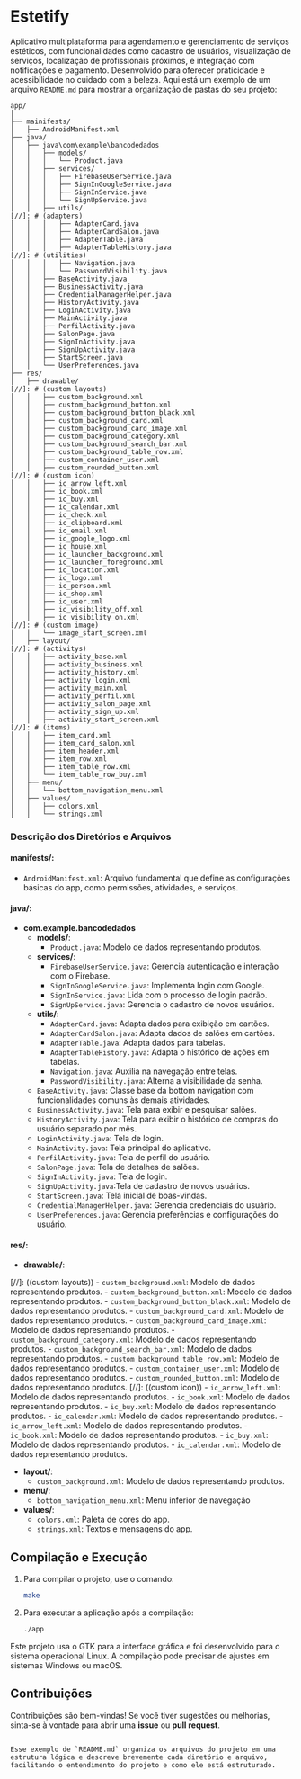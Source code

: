 # Estetify
Aplicativo multiplataforma para agendamento e gerenciamento de serviços estéticos, com funcionalidades como cadastro de usuários, visualização de serviços, localização de profissionais próximos, e integração com notificações e pagamento. Desenvolvido para oferecer praticidade e acessibilidade no cuidado com a beleza.
Aqui está um exemplo de um arquivo `README.md` para mostrar a organização de pastas do seu projeto:

```
app/
│
├── mainifests/                
│   ├── AndroidManifest.xml
├── java/                
│   ├── java\com\example\bancodedados
│   │   ├── models/
│   │   │   └── Product.java
│   │   ├── services/
│   │   │   ├── FirebaseUserService.java
│   │   │   ├── SignInGoogleService.java
│   │   │   ├── SignInService.java
│   │   │   └── SignUpService.java
│   │   ├── utils/
[//]: # (adapters)
│   │   │   ├── AdapterCard.java
│   │   │   ├── AdapterCardSalon.java
│   │   │   ├── AdapterTable.java
│   │   │   ├── AdapterTableHistory.java
[//]: # (utilities)
│   │   │   ├── Navigation.java
│   │   │   └── PasswordVisibility.java
│   │   ├── BaseActivity.java
│   │   ├── BusinessActivity.java
│   │   ├── CredentialManagerHelper.java              
│   │   ├── HistoryActivity.java
│   │   ├── LoginActivity.java
│   │   ├── MainActivity.java  
│   │   ├── PerfilActivity.java
│   │   ├── SalonPage.java     
│   │   ├── SignInActivity.java     
│   │   ├── SignUpActivity.java
│   │   ├── StartScreen.java                           
│   │   └── UserPreferences.java           
├── res/                
│   ├── drawable/
[//]: # (custom layouts)
│   │   ├── custom_background.xml
│   │   ├── custom_background_button.xml
│   │   ├── custom_background_button_black.xml
│   │   ├── custom_background_card.xml   
│   │   ├── custom_background_card_image.xml
│   │   ├── custom_background_category.xml
│   │   ├── custom_background_search_bar.xml
│   │   ├── custom_background_table_row.xml   
│   │   ├── custom_container_user.xml
│   │   ├── custom_rounded_button.xml
[//]: # (custom icon)       
│   │   ├── ic_arrow_left.xml
│   │   ├── ic_book.xml
│   │   ├── ic_buy.xml
│   │   ├── ic_calendar.xml   
│   │   ├── ic_check.xml
│   │   ├── ic_clipboard.xml
│   │   ├── ic_email.xml
│   │   ├── ic_google_logo.xml   
│   │   ├── ic_house.xml
│   │   ├── ic_launcher_background.xml
│   │   ├── ic_launcher_foreground.xml
│   │   ├── ic_location.xml
│   │   ├── ic_logo.xml
│   │   ├── ic_person.xml   
│   │   ├── ic_shop.xml
│   │   ├── ic_user.xml
│   │   ├── ic_visibility_off.xml
│   │   ├── ic_visibility_on.xml   
[//]: # (custom image)
│   │   └── image_start_screen.xml
│   ├── layout/
[//]: # (activitys)
│   │   ├── activity_base.xml
│   │   ├── activity_business.xml
│   │   ├── activity_history.xml
│   │   ├── activity_login.xml
│   │   ├── activity_main.xml
│   │   ├── activity_perfil.xml
│   │   ├── activity_salon_page.xml
│   │   ├── activity_sign_up.xml
│   │   ├── activity_start_screen.xml
[//]: # (items)
│   │   ├── item_card.xml
│   │   ├── item_card_salon.xml
│   │   ├── item_header.xml
│   │   ├── item_row.xml
│   │   ├── item_table_row.xml
│   │   └── item_table_row_buy.xml     
│   ├── menu/
│   │   └── bottom_navigation_menu.xml
│   ├── values/
│   │   ├── colors.xml
│   │   └── strings.xml   
```

### Descrição dos Diretórios e Arquivos

#### manifests/:
  - `AndroidManifest.xml`: Arquivo fundamental que define as configurações básicas do app, como permissões, atividades, e serviços.

#### java/:
- **com.example.bancodedados**
  - **models/**:
      - `Product.java`:  Modelo de dados representando produtos.
  - **services/**:
      - `FirebaseUserService.java`: Gerencia autenticação e interação com o Firebase.
      - `SignInGoogleService.java`: Implementa login com Google.
      - `SignInService.java`: Lida com o processo de login padrão.
      - `SignUpService.java`: Gerencia o cadastro de novos usuários.
  - **utils/**:
      - `AdapterCard.java`: Adapta dados para exibição em cartões.
      - `AdapterCardSalon.java`: Adapta dados de salões em cartões.
      - `AdapterTable.java`: Adapta dados para tabelas.
      - `AdapterTableHistory.java`: Adapta o histórico de ações em tabelas.
      - `Navigation.java`: Auxilia na navegação entre telas.
      - `PasswordVisibility.java`: Alterna a visibilidade da senha.
  - `BaseActivity.java`: Classe base da bottom navigation com funcionalidades comuns às demais atividades.
  - `BusinessActivity.java`: Tela para exibir e pesquisar salões.
  - `HistoryActivity.java`: Tela para exibir o histórico de compras do usuário separado por mês.
  - `LoginActivity.java`: Tela de login.
  - `MainActivity.java`: Tela principal do aplicativo.
  - `PerfilActivity.java`: Tela de perfil do usuário.
  - `SalonPage.java`: Tela de detalhes de salões.
  - `SignInActivity.java`: Tela de login.
  - `SignUpActivity.java`:Tela de cadastro de novos usuários.
  - `StartScreen.java`: Tela inicial de boas-vindas.
  - `CredentialManagerHelper.java`: Gerencia credenciais do usuário.
  - `UserPreferences.java`: Gerencia preferências e configurações do usuário.

#### res/:
  - **drawable/**:

[//]: (&#40;custom layouts&#41;)
    - `custom_background.xml`:  Modelo de dados representando produtos.
    - `custom_background_button.xml`:  Modelo de dados representando produtos.
    - `custom_background_button_black.xml`:  Modelo de dados representando produtos.
    - `custom_background_card.xml`:  Modelo de dados representando produtos.
    - `custom_background_card_image.xml`:  Modelo de dados representando produtos.
    - `custom_background_category.xml`:  Modelo de dados representando produtos.
    - `custom_background_search_bar.xml`:  Modelo de dados representando produtos.
    - `custom_background_table_row.xml`:  Modelo de dados representando produtos.
    - `custom_container_user.xml`:  Modelo de dados representando produtos.
    - `custom_rounded_button.xml`:  Modelo de dados representando produtos.
[//]: (&#40;custom icon&#41;)
    - `ic_arrow_left.xml`:  Modelo de dados representando produtos.
    - `ic_book.xml`:  Modelo de dados representando produtos.
    - `ic_buy.xml`:  Modelo de dados representando produtos.
    - `ic_calendar.xml`:  Modelo de dados representando produtos.
    - `ic_arrow_left.xml`:  Modelo de dados representando produtos.
    - `ic_book.xml`:  Modelo de dados representando produtos.
    - `ic_buy.xml`:  Modelo de dados representando produtos.
    - `ic_calendar.xml`:  Modelo de dados representando produtos.
  - **layout/**:
    - `custom_background.xml`:  Modelo de dados representando produtos.
  - **menu/**:
    - `bottom_navigation_menu.xml`: Menu inferior de navegação
  - **values/**:
    - `colors.xml`: Paleta de cores do app.
    - `strings.xml`: Textos e mensagens do app.
    
## Compilação e Execução

1. Para compilar o projeto, use o comando:
   ```bash
   make
   ```

2. Para executar a aplicação após a compilação:
   ```bash
   ./app
   ```

Este projeto usa o GTK para a interface gráfica e foi desenvolvido para o sistema operacional Linux. A compilação pode precisar de ajustes em sistemas Windows ou macOS.

## Contribuições

Contribuições são bem-vindas! Se você tiver sugestões ou melhorias, sinta-se à vontade para abrir uma **issue** ou **pull request**.

```

Esse exemplo de `README.md` organiza os arquivos do projeto em uma estrutura lógica e descreve brevemente cada diretório e arquivo, facilitando o entendimento do projeto e como ele está estruturado.
